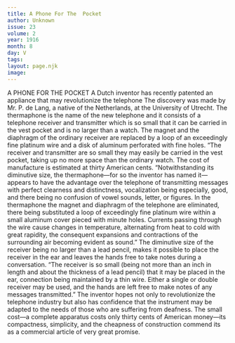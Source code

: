 ```yaml
---
title: A Phone For The  Pocket
author: Unknown
issue: 23
volume: 2
year: 1916
month: 8
day: V
tags:
layout: page.njk
image:
---
```

A PHONE FOR THE POCKET       A Dutch inventor has recently patented an appliance that may revolutionize the telephone The discovery was made by Mr. P. de Lang, a native of the Netherlands, at the University of Utrecht.       The thermaphone is the name of the new telephone and it consists of a telephone receiver and transmitter which is so small that it can be carried in the vest pocket and is no larger than a watch. The magnet and the diaphragm of the ordinary receiver are replaced by a loop of an exceedingly fine platinum wire and a disk of aluminum perforated with fine holes.       “The receiver and transmitter are so small they may easily be carried in the vest pocket, taking up no more space than the ordinary watch. The cost of manufacture is estimated at thirty American cents.       “Notwithstanding its diminutive size, the thermaphone—for so the inventor has named it— appears to have the advantage over the telephone of transmitting messages with perfect clearness and distinctness, vocalization being especially, good, and there being no confusion of vowel sounds, letter, or figures. In the thermaphone the magnet and diaphragm of the telephone are eliminated, there being substituted a loop of exceedingly fine platinum wire within a small aluminum cover pieced with minute holes. Currents passing through the wire cause changes in temperature, alternating from heat to cold with great rapidity, the consequent expansions and contractions of the surrounding air becoming evident as sound.”       The diminutive size of the receiver being no larger than a lead pencil, makes it possible to place the receiver in the ear and leaves the hands free to take notes during a conversation.       “The receiver is so small (being not more than an inch in length and about the thickness of a lead pencil) that it may be placed in the ear, connection being maintained by a thin wire. Either a single or double receiver may be used, and the hands are left free to make notes of any messages transmitted.”      The inventor hopes not only to revolutionize the telephone industry but also has confidence that the instrument may be adapted to the needs of those who are suffering from deafness.       The small cost—a complete apparatus costs only thirty cents of American money—its compactness, simplicity, and the cheapness of construction commend its as a commercial article of very great promise. 


